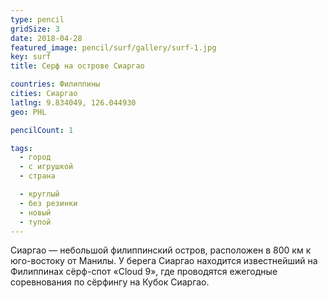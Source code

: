 ```yaml
---
type: pencil
gridSize: 3
date: 2018-04-28
featured_image: pencil/surf/gallery/surf-1.jpg
key: surf
title: Серф на острове Сиаргао

countries: Филиппины
cities: Сиаргао
latlng: 9.834049, 126.044930
geo: PHL

pencilCount: 1

tags:
  - город
  - с игрушкой
  - страна

  - круглый
  - без резинки
  - новый
  - тупой
---
```


Сиаргао — небольшой филиппинский остров, расположен в 800 км к юго-востоку от Манилы. У берега Сиаргао находится известнейший на Филиппинах сёрф-спот «Cloud 9», где проводятся ежегодные соревнования по сёрфингу на Кубок Сиаргао.

